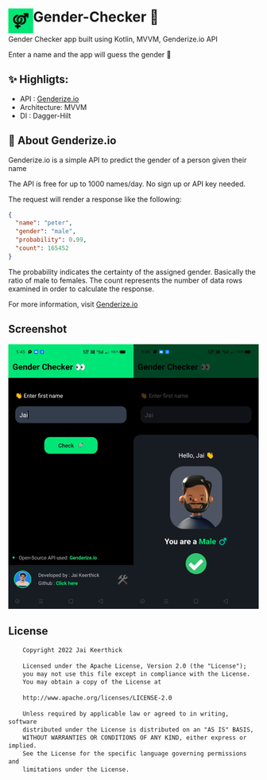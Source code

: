 # Gender-Checker 👀 <img align="left" width="50px" src="https://github.com/jaikeerthick/Gender-Checker/blob/master/app/src/main/ic_launcher-playstore.png" />
Gender Checker app built using Kotlin, MVVM, Genderize.io API

Enter a name and the app will guess the gender 🤩

## ✨ Highligts:

- API : [Genderize.io](https://genderize.io)
- Architecture: MVVM
- DI : Dagger-Hilt

## 🍩 About Genderize.io

Genderize.io is a simple API to predict the gender of a person given their name

The API is free for up to 1000 names/day. No sign up or API key needed.

The request will render a response like the following:
```json
{
  "name": "peter",
  "gender": "male",
  "probability": 0.99,
  "count": 165452
}
```
The probability indicates the certainty of the assigned gender. Basically the ratio of male to females. The count represents the number of data rows examined in order to calculate the response.

For more information, visit [Genderize.io](https://genderize.io)

##  Screenshot

<img src="https://github.com/jaikeerthick/Gender-Checker/blob/master/app/src/main/res/drawable/app_screenshot.png">

## License

```
    Copyright 2022 Jai Keerthick

    Licensed under the Apache License, Version 2.0 (the "License");
    you may not use this file except in compliance with the License.
    You may obtain a copy of the License at

    http://www.apache.org/licenses/LICENSE-2.0

    Unless required by applicable law or agreed to in writing, software
    distributed under the License is distributed on an "AS IS" BASIS,
    WITHOUT WARRANTIES OR CONDITIONS OF ANY KIND, either express or implied.
    See the License for the specific language governing permissions and
    limitations under the License.
```
